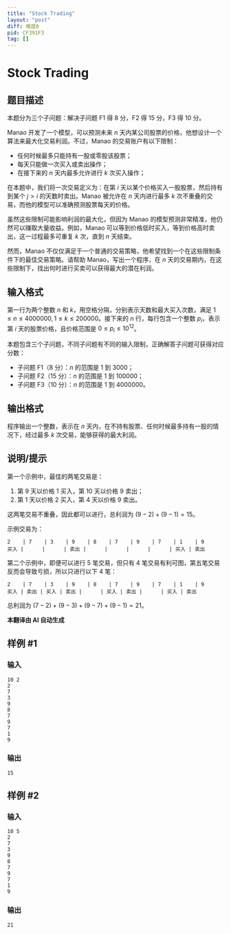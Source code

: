 ```yaml
---
title: "Stock Trading"
layout: "post"
diff: 难度0
pid: CF391F3
tag: []
---
```


# Stock Trading

## 题目描述

本题分为三个子问题：解决子问题 F1 得 8 分，F2 得 15 分，F3 得 10 分。

Manao 开发了一个模型，可以预测未来 $n$ 天内某公司股票的价格，他想设计一个算法来最大化交易利润。不过，Manao 的交易账户有以下限制：

- 任何时候最多只能持有一股或零股该股票；
- 每天只能做一次买入或卖出操作；
- 在接下来的 $n$ 天内最多允许进行 $k$ 次买入操作；

在本题中，我们将一次交易定义为：在第 $i$ 天以某个价格买入一股股票，然后持有到某个 $j > i$ 的天数时卖出。Manao 被允许在 $n$ 天内进行最多 $k$ 次不重叠的交易，而他的模型可以准确预测股票每天的价格。

虽然这些限制可能影响利润的最大化，但因为 Manao 的模型预测非常精准，他仍然可以赚取大量收益。例如，Manao 可以等到价格低时买入，等到价格高时卖出，这一过程最多可重复 $k$ 次，直到 $n$ 天结束。

然而，Manao 不仅仅满足于一个普通的交易策略，他希望找到一个在这些限制条件下的最佳交易策略。请帮助 Manao，写出一个程序，在 $n$ 天的交易期内，在这些限制下，找出何时进行买卖可以获得最大的潜在利润。

## 输入格式

第一行为两个整数 $n$ 和 $k$，用空格分隔，分别表示天数和最大买入次数，满足 $1 \le n \le 4000000, 1 \le k \le 200000$。接下来的 $n$ 行，每行包含一个整数 $p_i$，表示第 $i$ 天的股票价格，且价格范围是 $0 \le p_i \le 10^{12}$。

本题包含三个子问题，不同子问题有不同的输入限制，正确解答子问题可获得对应分数：
- 子问题 F1（8 分）：$n$ 的范围是 $1$ 到 $3000$；
- 子问题 F2（15 分）：$n$ 的范围是 $1$ 到 $100000$；
- 子问题 F3（10 分）：$n$ 的范围是 $1$ 到 $4000000$。

## 输出格式

程序输出一个整数，表示在 $n$ 天内，在不持有股票、任何时候最多持有一股的情况下，经过最多 $k$ 次交易，能够获得的最大利润。

## 说明/提示

第一个示例中，最佳的两笔交易是：
1. 第 9 天以价格 1 买入，第 10 天以价格 9 卖出；
2. 第 1 天以价格 2 买入，第 4 天以价格 9 卖出。

这两笔交易不重叠，因此都可以进行，总利润为 $(9-2) + (9-1) = 15$。

示例交易为：

```
2    | 7    | 3    | 9    | 8    | 7    | 9    | 7    | 1    | 9
买入 |      |      | 卖出 |      |      |      |      | 买入 | 卖出
```

第二个示例中，即便可以进行 5 笔交易，但只有 4 笔交易有利可图，第五笔交易反而会导致亏损，所以只进行以下 4 笔：

```
2    | 7    | 3    | 9    | 8    | 7    | 9    | 7    | 1    | 9
买入 | 卖出 | 买入 | 卖出 |      | 买入 | 卖出 |      | 买入 | 卖出
```

总利润为 $(7-2) + (9-3) + (9-7) + (9-1) = 21$。

 **本翻译由 AI 自动生成**

## 样例 #1

### 输入

```
10 2
2
7
3
9
8
7
9
7
1
9

```

### 输出

```
15

```

## 样例 #2

### 输入

```
10 5
2
7
3
9
8
7
9
7
1
9

```

### 输出

```
21

```

